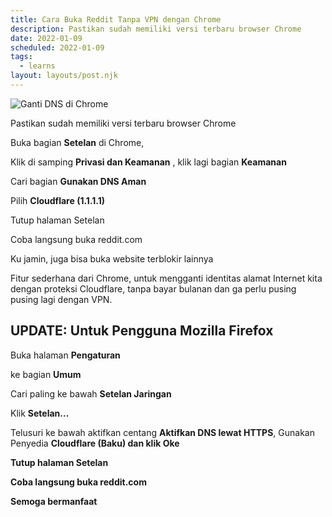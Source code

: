 ```yaml
---
title: Cara Buka Reddit Tanpa VPN dengan Chrome
description: Pastikan sudah memiliki versi terbaru browser Chrome
date: 2022-01-09
scheduled: 2022-01-09
tags:
  - learns
layout: layouts/post.njk
---
```


<img alt="Ganti DNS di Chrome" src="https://literasi533513683.files.wordpress.com/2022/01/gantikan-dns-aman-chrome.png" />

Pastikan sudah memiliki versi terbaru browser Chrome

Buka bagian <b>Setelan</b> di Chrome,

Klik di samping <b>Privasi dan Keamanan</b> , klik lagi bagian <b>Keamanan</b>

Cari bagian <b>Gunakan DNS Aman</b>

Pilih <b>Cloudflare (1.1.1.1)</b>

Tutup halaman Setelan

Coba langsung buka reddit.com

Ku jamin, juga bisa buka website terblokir lainnya

Fitur sederhana dari Chrome, untuk mengganti identitas alamat Internet kita dengan proteksi Cloudflare, tanpa bayar bulanan dan ga perlu pusing pusing lagi dengan VPN.

## UPDATE: Untuk Pengguna Mozilla Firefox

Buka halaman <b>Pengaturan</b>

ke bagian <b>Umum</b>

Cari paling ke bawah <b>Setelan Jaringan</b>

Klik <b>Setelan...</b>

Telusuri ke bawah aktifkan centang <b>Aktifkan DNS lewat HTTPS</b>, Gunakan Penyedia <b>Cloudflare (Baku) dan klik <b>Oke</b>

Tutup halaman Setelan

Coba langsung buka reddit.com

Semoga bermanfaat